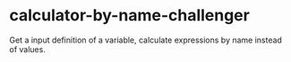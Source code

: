 # calculator-by-name-challenger
Get a input definition of a variable, calculate expressions by name instead of values.
